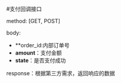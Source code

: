 #支付回调接口

method: [GET, POST]

body:
- **order_id:内部订单号
- **amount**：支付金额
- **state**：是否支付成功

response：根据第三方需求，返回响应的数据